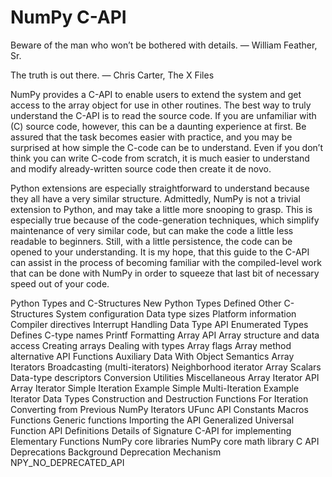 # NumPy C-API

Beware of the man who won’t be bothered with details.
— William Feather, Sr.

The truth is out there.
— Chris Carter, The X Files

NumPy provides a C-API to enable users to extend the system and get access to the array object for use in other routines. The best way to truly understand the C-API is to read the source code. If you are unfamiliar with (C) source code, however, this can be a daunting experience at first. Be assured that the task becomes easier with practice, and you may be surprised at how simple the C-code can be to understand. Even if you don’t think you can write C-code from scratch, it is much easier to understand and modify already-written source code then create it de novo.

Python extensions are especially straightforward to understand because they all have a very similar structure. Admittedly, NumPy is not a trivial extension to Python, and may take a little more snooping to grasp. This is especially true because of the code-generation techniques, which simplify maintenance of very similar code, but can make the code a little less readable to beginners. Still, with a little persistence, the code can be opened to your understanding. It is my hope, that this guide to the C-API can assist in the process of becoming familiar with the compiled-level work that can be done with NumPy in order to squeeze that last bit of necessary speed out of your code.

Python Types and C-Structures
New Python Types Defined
Other C-Structures
System configuration
Data type sizes
Platform information
Compiler directives
Interrupt Handling
Data Type API
Enumerated Types
Defines
C-type names
Printf Formatting
Array API
Array structure and data access
Creating arrays
Dealing with types
Array flags
Array method alternative API
Functions
Auxiliary Data With Object Semantics
Array Iterators
Broadcasting (multi-iterators)
Neighborhood iterator
Array Scalars
Data-type descriptors
Conversion Utilities
Miscellaneous
Array Iterator API
Array Iterator
Simple Iteration Example
Simple Multi-Iteration Example
Iterator Data Types
Construction and Destruction
Functions For Iteration
Converting from Previous NumPy Iterators
UFunc API
Constants
Macros
Functions
Generic functions
Importing the API
Generalized Universal Function API
Definitions
Details of Signature
C-API for implementing Elementary Functions
NumPy core libraries
NumPy core math library
C API Deprecations
Background
Deprecation Mechanism NPY_NO_DEPRECATED_API